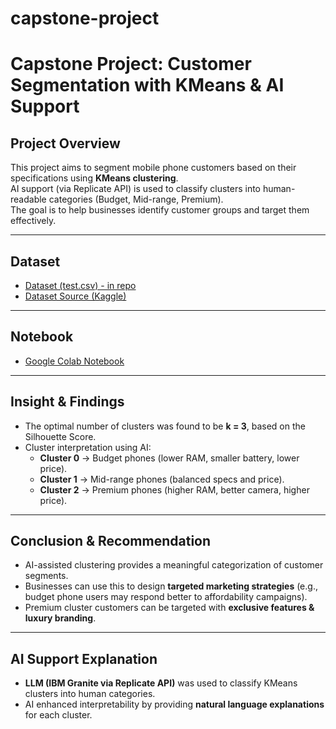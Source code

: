 # capstone-project
# Capstone Project: Customer Segmentation with KMeans & AI Support

## Project Overview
This project aims to segment mobile phone customers based on their specifications using **KMeans clustering**.  
AI support (via Replicate API) is used to classify clusters into human-readable categories (Budget, Mid-range, Premium).  
The goal is to help businesses identify customer groups and target them effectively.

---

## Dataset
- [Dataset (test.csv) - in repo](./test.csv)  
- [Dataset Source (Kaggle)](https://www.kaggle.com/datasets/iabhishekofficial/mobile-price-classification)  

---

## Notebook
- [Google Colab Notebook](https://colab.research.google.com/drive/1P-x6V7wdE3jvH9AW1W5_6emNXS-LsM-w?usp=sharing)

---

## Insight & Findings
- The optimal number of clusters was found to be **k = 3**, based on the Silhouette Score.  
- Cluster interpretation using AI:  
  - **Cluster 0** → Budget phones (lower RAM, smaller battery, lower price).  
  - **Cluster 1** → Mid-range phones (balanced specs and price).  
  - **Cluster 2** → Premium phones (higher RAM, better camera, higher price).  

---

## Conclusion & Recommendation
- AI-assisted clustering provides a meaningful categorization of customer segments.  
- Businesses can use this to design **targeted marketing strategies** (e.g., budget phone users may respond better to affordability campaigns).  
- Premium cluster customers can be targeted with **exclusive features & luxury branding**.  

---

## AI Support Explanation
- **LLM (IBM Granite via Replicate API)** was used to classify KMeans clusters into human categories.  
- AI enhanced interpretability by providing **natural language explanations** for each cluster.  
